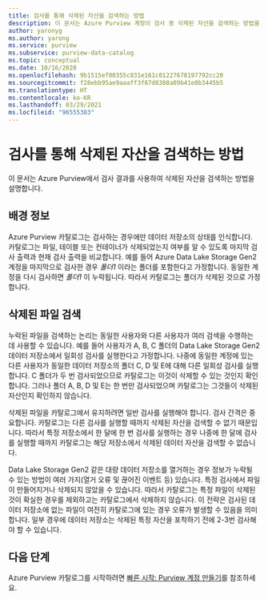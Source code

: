 ```yaml
---
title: 검사를 통해 삭제된 자산을 검색하는 방법
description: 이 문서는 Azure Purview 계정이 검사 중 삭제된 자산을 검색하는 방법을 설명합니다.
author: yaronyg
ms.author: yarong
ms.service: purview
ms.subservice: purview-data-catalog
ms.topic: conceptual
ms.date: 10/16/2020
ms.openlocfilehash: 9b1515ef00355c831e161c01227678197792cc20
ms.sourcegitcommit: f28ebb95ae9aaaff3f87d8388a09b41e0b3445b5
ms.translationtype: HT
ms.contentlocale: ko-KR
ms.lasthandoff: 03/29/2021
ms.locfileid: "96555383"
---
```

# <a name="how-scans-detect-deleted-assets"></a>검사를 통해 삭제된 자산을 검색하는 방법

이 문서는 Azure Purview에서 검사 결과를 사용하여 삭제된 자산을 검색하는 방법을 설명합니다.

## <a name="background-info"></a>배경 정보

Azure Purview 카탈로그는 검사하는 경우에만 데이터 저장소의 상태를 인식합니다. 카탈로그는 파일, 테이블 또는 컨테이너가 삭제되었는지 여부를 알 수 있도록 마지막 검사 출력과 현재 검사 출력을 비교합니다. 예를 들어 Azure Data Lake Storage Gen2 계정을 마지막으로 검사한 경우 *폴더1* 이라는 폴더를 포함한다고 가정합니다. 동일한 계정을 다시 검사하면 *폴더1* 이 누락됩니다. 따라서 카탈로그는 폴더가 삭제된 것으로 가정합니다.

## <a name="detecting-deleted-files"></a>삭제된 파일 검색

누락된 파일을 검색하는 논리는 동일한 사용자와 다른 사용자가 여러 검색을 수행하는 데 사용할 수 있습니다. 예를 들어 사용자가 A, B, C 폴더의 Data Lake Storage Gen2 데이터 저장소에서 일회성 검사를 실행한다고 가정합니다. 나중에 동일한 계정에 있는 다른 사용자가 동일한 데이터 저장소의 폴더 C, D 및 E에 대해 다른 일회성 검사를 실행합니다. C 폴더가 두 번 검사되었으므로 카탈로그는 이것이 삭제할 수 있는 것인지 확인합니다. 그러나 폴더 A, B, D 및 E는 한 번만 검사되었으며 카탈로그는 그것들이 삭제된 자산인지 확인하지 않습니다.

삭제된 파일을 카탈로그에서 유지하려면 일반 검사를 실행해야 합니다. 검사 간격은 중요합니다. 카탈로그는 다른 검사를 실행할 때까지 삭제된 자산을 검색할 수 없기 때문입니다. 따라서 특정 저장소에서 한 달에 한 번 검사를 실행하는 경우 나중에 한 달에 검사를 실행할 때까지 카탈로그는 해당 저장소에서 삭제된 데이터 자산을 검색할 수 없습니다.

Data Lake Storage Gen2 같은 대량 데이터 저장소를 열거하는 경우 정보가 누락될 수 있는 방법이 여러 가지(열거 오류 및 끊어진 이벤트 등) 있습니다. 특정 검사에서 파일이 만들어지거나 삭제되지 않았을 수 있습니다. 따라서 카탈로그는 특정 파일이 삭제된 것이 확실한 경우를 제외하고는 카탈로그에서 삭제하지 않습니다. 이 전략은 검사된 데이터 저장소에 없는 파일이 여전히 카탈로그에 있는 경우 오류가 발생할 수 있음을 의미합니다. 일부 경우에 데이터 저장소는 삭제된 특정 자산을 포착하기 전에 2-3번 검사해야 할 수 있습니다.

## <a name="next-steps"></a>다음 단계

Azure Purview 카탈로그를 시작하려면 [빠른 시작: Purview 계정 만들기](create-catalog-portal.md)를 참조하세요.
